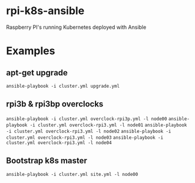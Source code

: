 # rpi-k8s-ansible

Raspberry PI's running Kubernetes deployed with Ansible

# Examples

## apt-get upgrade
`ansible-playbook -i cluster.yml upgrade.yml`

## rpi3b & rpi3bp overclocks
`ansible-playbook -i cluster.yml overclock-rpi3p.yml -l node00`
`ansible-playbook -i cluster.yml overclock-rpi3.yml -l node01`
`ansible-playbook -i cluster.yml overclock-rpi3.yml -l node02`
`ansible-playbook -i cluster.yml overclock-rpi3.yml -l node03`
`ansible-playbook -i cluster.yml overclock-rpi3.yml -l node04`

## Bootstrap k8s master
`ansible-playbook -i cluster.yml site.yml -l node00`
